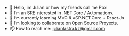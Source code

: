- 👋 Hello, im Julian or how my friends call me Poxi
- 👀 I’m an SRE interested in .NET Core / Automations.
- 🌱 I’m currently learning MVC & ASP.NET Core + React.Js
- 💞️ I’m looking to collaborate on Open Source Proyects.
- 📫 How to reach me: julianlastra.kz@gmail.com 

<!---
poxx1/poxx1 is a ✨ special ✨ repository because its `README.md` (this file) appears on your GitHub profile.
You can click the Preview link to take a look at your changes.
--->
